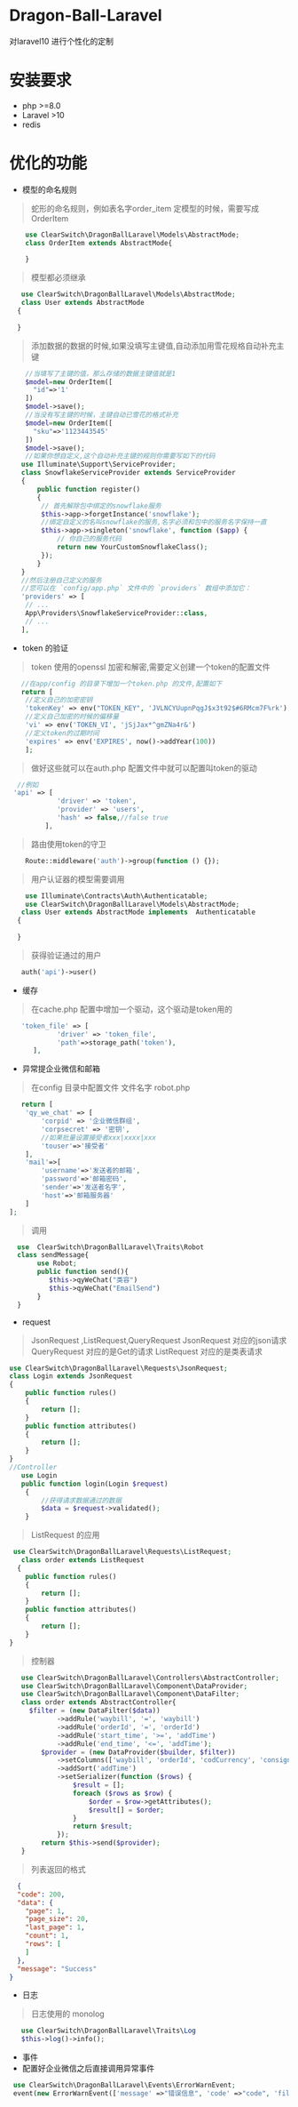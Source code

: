 # Dragon-Ball-Laravel

对laravel10 进行个性化的定制

# 安装要求

- php >=8.0
- Laravel >10
- redis

# 优化的功能

- 模型的命名规则

> 蛇形的命名规则，例如表名字order_item 定模型的时候，需要写成OrderItem

```php
    use ClearSwitch\DragonBallLaravel\Models\AbstractMode;
    class OrderItem extends AbstractMode{
    
    }
  ```

> 模型都必须继承

```php
   use ClearSwitch\DragonBallLaravel\Models\AbstractMode;
   class User extends AbstractMode
  {
  
  }
```

> 添加数据的数据的时候,如果没填写主键值,自动添加用雪花规格自动补充主键

```php
    //当填写了主键的值，那么存储的数据主键值就是1
    $model=new OrderItem([
      "id"=>'1'
    ])
    $model->save();
    //当没有写主键的时候，主键自动已雪花的格式补充
    $model=new OrderItem([
      "sku"=>'1123443545'
    ])
    $model->save();
    //如果你想自定义,这个自动补充主键的规则你需要写如下的代码
   use Illuminate\Support\ServiceProvider;
   class SnowflakeServiceProvider extends ServiceProvider
   {
       public function register()
       {
        // 首先解除包中绑定的snowflake服务
        $this->app->forgetInstance('snowflake');
        //绑定自定义的名叫snowflake的服务,名字必须和包中的服务名字保持一直
        $this->app->singleton('snowflake', function ($app) {
            // 你自己的服务代码
            return new YourCustomSnowflakeClass();
        });
       }
   }
   //然后注册自己定义的服务
   //您可以在 `config/app.php` 文件中的 `providers` 数组中添加它：
   'providers' => [
    // ...
    App\Providers\SnowflakeServiceProvider::class,
    // ...
   ],
```

- token 的验证

> token 使用的openssl 加密和解密,需要定义创建一个token的配置文件

```php
   //在app/config 的目录下增加一个token.php 的文件,配置如下
   return [
    //定义自己的加密密钥
    'tokenKey' => env("TOKEN_KEY", 'JVLNCYUupnPqgJ$x3t92$#6RMcm7F%rk'),
    //定义自己加密的时候的偏移量
    'vi' => env('TOKEN_VI', 'jSjJax*^gmZNa4r&')
    //定义token的过期时间
    'expires' => env('EXPIRES', now()->addYear(100))
    ];
```

> 做好这些就可以在auth.php 配置文件中就可以配置叫token的驱动

```php
  //例如
 'api' => [
            'driver' => 'token',
            'provider' => 'users',
            'hash' => false,//false true
         ],
```

> 路由使用token的守卫

```php
    Route::middleware('auth')->group(function () {});
```

> 用户认证器的模型需要调用

```php
    use Illuminate\Contracts\Auth\Authenticatable;
    use ClearSwitch\DragonBallLaravel\Models\AbstractMode;
   class User extends AbstractMode implements  Authenticatable
  {
     
  }
```

> 获得验证通过的用户

```php
   auth('api')->user()
```

- 缓存

> 在cache.php 配置中增加一个驱动，这个驱动是token用的

```php
   'token_file' => [
            'driver' => 'token_file',
            'path'=>storage_path('token'),
      ],
```

- 异常提企业微信和邮箱

> 在config 目录中配置文件 文件名字 robot.php

```php
   return [
    'qy_we_chat' => [
        'corpid' => '企业微信群组',
        'corpsecret' => '密钥',
        //如果批量设置接受者xxx|xxxx|xxx
        'touser'=>'接受者'
    ],
    'mail'=>[
        'username'=>'发送者的邮箱',
        'password'=>'邮箱密码',
        'sender'=>'发送者名字',
        'host'=>'邮箱服务器'
    ]
];
```

> 调用

```php
  use  ClearSwitch\DragonBallLaravel\Traits\Robot
  class sendMessage{
       use Robot;
       public function send(){
          $this->qyWeChat("类容")
          $this->qyWeChat("EmailSend")
       }
  }
```

- request

> JsonRequest ,ListRequest,QueryRequest
> JsonRequest 对应的json请求
> QueryRequest 对应的是Get的请求
> ListRequest 对应的是类表请求

```php
use ClearSwitch\DragonBallLaravel\Requests\JsonRequest;
class Login extends JsonRequest 
{
    public function rules()
    {
        return [];
    }
    public function attributes()
    {
        return [];
    }
}
//Controller
   use Login 
   public function login(Login $request)
    {
        //获得请求数据通过的数据
        $data = $request->validated(); 
    }
```

> ListRequest 的应用

```php
 use ClearSwitch\DragonBallLaravel\Requests\ListRequest;
   class order extends ListRequest 
  {
    public function rules()
    {
        return [];
    }
    public function attributes()
    {
        return [];
    }
}
```

> 控制器

```php
   use ClearSwitch\DragonBallLaravel\Controllers\AbstractController;
   use ClearSwitch\DragonBallLaravel\Component\DataProvider;
   use ClearSwitch\DragonBallLaravel\Component\DataFilter;
   class order extends AbstractController{
     $filter = (new DataFilter($data))
            ->addRule('waybill', '=', 'waybill')
            ->addRule('orderId', '=', 'orderId')
            ->addRule('start_time', '>=', 'addTime')
            ->addRule('end_time', '<=', 'addTime');
        $provider = (new DataProvider($builder, $filter))
            ->setColumns(['waybill', 'orderId', 'codCurrency', 'consigneeCountry', 'addTime', 'codAmount'])
            ->addSort('addTime')
            ->setSerializer(function ($rows) {
                $result = [];
                foreach ($rows as $row) {
                    $order = $row->getAttributes();
                    $result[] = $order;
                }
                return $result;
            });
        return $this->send($provider);
   }
```

> 列表返回的格式

```json
  {
  "code": 200,
  "data": {
    "page": 1,
    "page_size": 20,
    "last_page": 1,
    "count": 1,
    "rows": [
    ]
  },
  "message": "Success"
}
```

- 日志
> 日志使用的 monolog 
```php
   use ClearSwitch\DragonBallLaravel\Traits\Log
   $this->log()->info();
```
- 事件
- 配置好企业微信之后直接调用异常事件
```php
 use ClearSwitch\DragonBallLaravel\Events\ErrorWarnEvent;
 event(new ErrorWarnEvent(['message' =>"错误信息", 'code' =>"code", 'file' =>"那个文件", 'line' =>'那一行']));

```